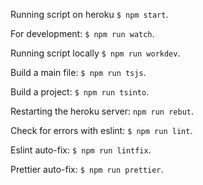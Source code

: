 Running script on heroku `$ npm start`.

For development: `$ npm run watch`.

Running script locally `$ npm run workdev`.

Build a main file: `$ npm run tsjs`.

Build a project: `$ npm run tsinto`.

Restarting the heroku server: `npm run rebut`.

Check for errors with eslint: `$ npm run lint`.

Eslint auto-fix: `$ npm run lintfix`.

Prettier auto-fix: `$ npm run prettier`.

